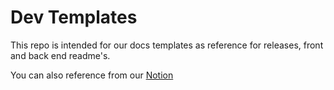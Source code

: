 # Dev Templates
This repo is intended for our docs templates as reference for releases, front and back end readme's.

You can also reference from our [Notion](https://www.notion.so/open-cities-lab/8d75c0c89435481ab9a74b15e237baf7?v=85b8eeb8be174f5a87d8118ec2915a1e&p=19d1af868ca48089aa8bfd1ed03ab889&pm=s)
